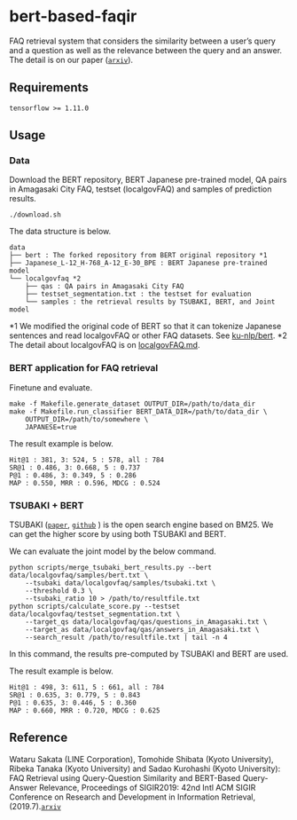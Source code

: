 # bert-based-faqir
FAQ retrieval system that considers the similarity between a user’s query and a question as well as the relevance between the query and an answer.
The detail is on our paper ([`arxiv`](https://arxiv.org/abs/1905.02851)).
 
## Requirements
```
tensorflow >= 1.11.0
```
## Usage

### Data
Download the BERT repository, BERT Japanese pre-trained model, QA pairs in Amagasaki City FAQ, testset (localgovFAQ) and samples of prediction results.
```shell
./download.sh
```
The data structure is below.
```
data
├── bert : The forked repository from BERT original repository *1
├── Japanese_L-12_H-768_A-12_E-30_BPE : BERT Japanese pre-trained model 
└── localgovfaq *2
    ├── qas : QA pairs in Amagasaki City FAQ
    ├── testset_segmentation.txt : the testset for evaluation
    └── samples : the retrieval results by TSUBAKI, BERT, and Joint model

```
\*1 We modified the original code of BERT so that it can tokenize Japanese sentences and read localgovFAQ or other FAQ datasets. See [ku-nlp/bert](https://github.com/ku-nlp/bert/tree/FAQretrieval).
\*2 The detail about localgovFAQ is on [localgovFAQ.md](localgovFAQ.md).

### BERT application for FAQ retrieval

Finetune and evaluate.
```shell
make -f Makefile.generate_dataset OUTPUT_DIR=/path/to/data_dir
make -f Makefile.run_classifier BERT_DATA_DIR=/path/to/data_dir \
    OUTPUT_DIR=/path/to/somewhere \
    JAPANESE=true
```

The result example is below.
```
Hit@1 : 381, 3: 524, 5 : 578, all : 784
SR@1 : 0.486, 3: 0.668, 5 : 0.737
P@1 : 0.486, 3: 0.349, 5 : 0.286
MAP : 0.550, MRR : 0.596, MDCG : 0.524
```

### TSUBAKI + BERT

TSUBAKI ([`paper`]( http://nlp.ist.i.kyoto-u.ac.jp/local/pubdb/skeiji/IJCNLP2008/ijcnlp08.pdf ), [`github`]( https://github.com/ku-nlp/TSUBAKI ) ) is the open search engine based on BM25.
We can get the higher score by using both TSUBAKI and BERT.

We can evaluate the joint model by the below command.
```shell
python scripts/merge_tsubaki_bert_results.py --bert data/localgovfaq/samples/bert.txt \
    --tsubaki data/localgovfaq/samples/tsubaki.txt \
    --threshold 0.3 \
    --tsubaki_ratio 10 > /path/to/resultfile.txt
python scripts/calculate_score.py --testset data/localgovfaq/testset_segmentation.txt \
    --target_qs data/localgovfaq/qas/questions_in_Amagasaki.txt \
    --target_as data/localgovfaq/qas/answers_in_Amagasaki.txt \
    --search_result /path/to/resultfile.txt | tail -n 4
```
In this command, the results pre-computed by TSUBAKI and BERT are used.

The result example is below.
```
Hit@1 : 498, 3: 611, 5 : 661, all : 784
SR@1 : 0.635, 3: 0.779, 5 : 0.843
P@1 : 0.635, 3: 0.446, 5 : 0.360
MAP : 0.660, MRR : 0.720, MDCG : 0.625
```

## Reference
Wataru Sakata (LINE Corporation), Tomohide Shibata (Kyoto University), Ribeka Tanaka (Kyoto University) and Sadao Kurohashi (Kyoto University):
FAQ Retrieval using Query-Question Similarity and BERT-Based Query-Answer Relevance,
Proceedings of SIGIR2019: 42nd Intl ACM SIGIR Conference on Research and Development in Information Retrieval,  (2019.7).[`arxiv`](https://arxiv.org/abs/1905.02851)

